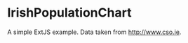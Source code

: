 IrishPopulationChart
====================

A simple ExtJS example.
Data taken from http://www.cso.ie.
